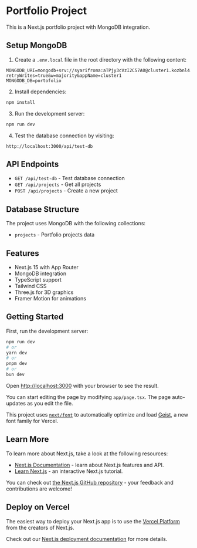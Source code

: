 # Portfolio Project

This is a Next.js portfolio project with MongoDB integration.

## Setup MongoDB

1. Create a `.env.local` file in the root directory with the following content:

```env
MONGODB_URI=mongodb+srv://syarifroma:aTPjy3cVzI2C57A0@cluster1.kozbnl4.mongodb.net/?retryWrites=true&w=majority&appName=cluster1
MONGODB_DB=portofolio
```

2. Install dependencies:
```bash
npm install
```

3. Run the development server:
```bash
npm run dev
```

4. Test the database connection by visiting:
```
http://localhost:3000/api/test-db
```

## API Endpoints

- `GET /api/test-db` - Test database connection
- `GET /api/projects` - Get all projects
- `POST /api/projects` - Create a new project

## Database Structure

The project uses MongoDB with the following collections:
- `projects` - Portfolio projects data

## Features

- Next.js 15 with App Router
- MongoDB integration
- TypeScript support
- Tailwind CSS
- Three.js for 3D graphics
- Framer Motion for animations

## Getting Started

First, run the development server:

```bash
npm run dev
# or
yarn dev
# or
pnpm dev
# or
bun dev
```

Open [http://localhost:3000](http://localhost:3000) with your browser to see the result.

You can start editing the page by modifying `app/page.tsx`. The page auto-updates as you edit the file.

This project uses [`next/font`](https://nextjs.org/docs/app/building-your-application/optimizing/fonts) to automatically optimize and load [Geist](https://vercel.com/font), a new font family for Vercel.

## Learn More

To learn more about Next.js, take a look at the following resources:

- [Next.js Documentation](https://nextjs.org/docs) - learn about Next.js features and API.
- [Learn Next.js](https://nextjs.org/learn) - an interactive Next.js tutorial.

You can check out [the Next.js GitHub repository](https://github.com/vercel/next.js) - your feedback and contributions are welcome!

## Deploy on Vercel

The easiest way to deploy your Next.js app is to use the [Vercel Platform](https://vercel.com/new?utm_medium=default-template&filter=next.js&utm_source=create-next-app&utm_campaign=create-next-app-readme) from the creators of Next.js.

Check out our [Next.js deployment documentation](https://nextjs.org/docs/app/building-your-application/deploying) for more details.
